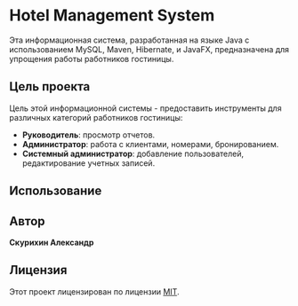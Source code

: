 <h1>Hotel Management System</h1>

<p>Эта информационная система, разработанная на языке Java с использованием MySQL, Maven, Hibernate, и JavaFX, предназначена для упрощения работы работников гостиницы.</p>

<h2>Цель проекта</h2>

<p>Цель этой информационной системы - предоставить инструменты для различных категорий работников гостиницы:</p>

<ul>
  <li><strong>Руководитель</strong>: просмотр отчетов.</li>
  <li><strong>Администратор</strong>: работа с клиентами, номерами, бронированием.</li>
  <li><strong>Системный администратор</strong>: добавление пользователей, редактирование учетных записей.</li>
</ul>

<h2>Использование</h2>


<h2>Автор</h2>

<p><strong>Скурихин Александр</strong></p>

<h2>Лицензия</h2>

<p>Этот проект лицензирован по лицензии <a href="https://opensource.org/licenses/MIT">MIT</a>.</p>

</body>
</html>
